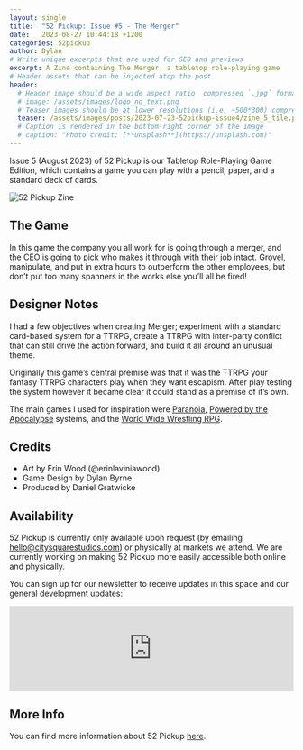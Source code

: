 ```yaml
---
layout: single
title:  "52 Pickup: Issue #5 - The Merger"
date:   2023-08-27 10:44:18 +1200
categories: 52pickup
author: Dylan
# Write unique excerpts that are used for SEO and previews
excerpt: A Zine containing The Merger, a tabletop role-playing game
# Header assets that can be injected atop the post
header:
  # Header image should be a wide aspect ratio  compressed `.jpg` format
  # image: /assets/images/logo_no_text.png
  # Teaser images should be at lower resolutions (i.e, ~500*300) compressed `.jpg` format
  teaser: /assets/images/posts/2023-07-23-52pickup-issue4/zine_5_tile.png
  # Caption is rendered in the bottom-right corner of the image
  # caption: "Photo credit: [**Unsplash**](https://unsplash.com)"
---
```


Issue 5 (August 2023) of 52 Pickup is our Tabletop Role-Playing Game Edition, which contains a game you can play with a pencil, paper, and a standard deck of cards.

![52 Pickup Zine](/assets/images/posts/2023-07-23-52pickup-issue4/zine_5_tile.png)

## The Game

In this game the company you all work for is going through a merger, and the CEO is going to pick who makes it through with their job intact. Grovel, manipulate, and put in extra hours to outperform the other employees, but don’t put too many spanners in the works else you’ll all be fired!

## Designer Notes

I had a few objectives when creating Merger; experiment with a standard card-based system for a TTRPG, create a TTRPG with inter-party conflict that can still drive the action forward, and build it all around an unusual theme.

Originally this game’s central premise was that it was the TTRPG your fantasy TTRPG characters play when they want escapism. After play testing the system however it became clear it could stand as a premise of it’s own.

The main games I used for inspiration were [Paranoia](https://en.wikipedia.org/wiki/Paranoia_(role-playing_game)), [Powered by the Apocalypse](https://en.wikipedia.org/wiki/Powered_by_the_Apocalypse) systems, and the [World Wide Wrestling RPG](https://ndpdesign.com/wwwrpg).

## Credits

- Art by Erin Wood (@erinlaviniawood)
- Game Design by Dylan Byrne
- Produced by Daniel Gratwicke

## Availability
52 Pickup is currently only available upon request (by emailing [hello@citysquarestudios.com](mailto:hello@citysquarestudios.com)) or physically at markets we attend. We are currently working on making 52 Pickup more easily accessible both online and physically.

You can sign up for our newsletter to receive updates in this space and our general development updates:

<iframe
    scrolling="no"
    style="width:100%!important;height:150px;border:0px #ccc solid !important"
    src="https://buttondown.email/CitySquareStudios?as_embed=true"
></iframe>

## More Info
You can find more information about 52 Pickup [here](https://blog.citysquarestudios.com/52pickup/2023/04/03/52pickup-post.html). 
